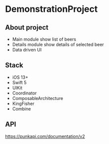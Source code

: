 # DemonstrationProject

## About project
- Main module show list of beers
- Details module show details of selected beer
- Data driven UI

## Stack

- iOS 13+
- Swift 5
- UIKit
- Coordinator
- ComposableArchitecture
- KingFisher
- Combine

## API
https://punkapi.com/documentation/v2

